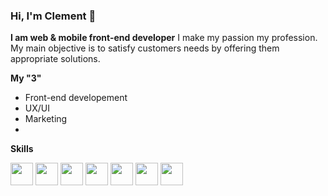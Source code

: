 ### Hi, I'm Clement 👋

**I am web & mobile front-end developer**
I make my passion my profession. My main objective is to satisfy customers needs by offering them appropriate solutions.

**My "3"**
- Front-end developement
- UX/UI
- Marketing
- 
**Skills**
<p style="align: left">
<img src="https://upload.wikimedia.org/wikipedia/commons/thumb/6/61/HTML5_logo_and_wordmark.svg/512px-HTML5_logo_and_wordmark.svg.png" min-width="36" height="36" />
<img src="https://upload.wikimedia.org/wikipedia/commons/thumb/d/d5/CSS3_logo_and_wordmark.svg/1200px-CSS3_logo_and_wordmark.svg.png" min-width="36" height="36" />
<img src="https://upload.wikimedia.org/wikipedia/commons/thumb/9/99/Unofficial_JavaScript_logo_2.svg/1200px-Unofficial_JavaScript_logo_2.svg.png" min-width="36" height="36" />
<img src="https://upload.wikimedia.org/wikipedia/commons/thumb/a/a7/React-icon.svg/1024px-React-icon.svg.png" min-width="36" height="36" />
<img src="https://seeklogo.com/images/N/next-js-logo-8FCFF51DD2-seeklogo.com.png" width="36" height="36" />
<img src="https://upload.wikimedia.org/wikipedia/commons/thumb/b/b2/Bootstrap_logo.svg/langfr-440px-Bootstrap_logo.svg.png" min-width="36" height="36" />
<img src="https://upload.wikimedia.org/wikipedia/commons/thumb/d/d5/Tailwind_CSS_Logo.svg/1200px-Tailwind_CSS_Logo.svg.png" min-width="36" height="36" />
</p>

